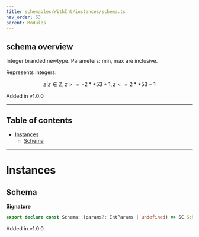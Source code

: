 ```yaml
---
title: schemables/WithInt/instances/schema.ts
nav_order: 63
parent: Modules
---
```


## schema overview

Integer branded newtype. Parameters: min, max are inclusive.

Represents integers:

```math
 { z | z ∈ ℤ, z >= -2 ** 53 + 1, z <= 2 ** 53 - 1 }
```

Added in v1.0.0

---

<h2 class="text-delta">Table of contents</h2>

- [Instances](#instances)
  - [Schema](#schema)

---

# Instances

## Schema

**Signature**

```ts
export declare const Schema: (params?: IntParams | undefined) => SC.SchemaExt<number, Branded<number, IntBrand>>
```

Added in v1.0.0

